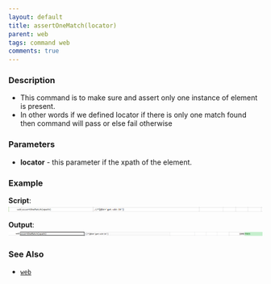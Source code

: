 ```yaml
---
layout: default
title: assertOneMatch(locator)
parent: web
tags: command web
comments: true
---
```


### Description

- This command is to make sure and assert only one instance of element is present.
- In other words if we defined locator if there is only one match found then command will pass or else fail otherwise

### Parameters

- **locator** - this parameter if the xpath of the element.

### Example

**Script**:<br/>
![](image/assertOneMatch_01.png)

**Output**:<br/>
![](image/assertOneMatch_02.png)

### See Also

- [`web`](../web)